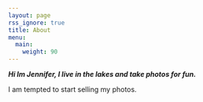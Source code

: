 ```yaml
---
layout: page
rss_ignore: true
title: About
menu:
  main:
    weight: 90
---
```

***Hi Im Jennifer, I live in the lakes and take photos for fun.***

I am tempted to start selling my photos.


